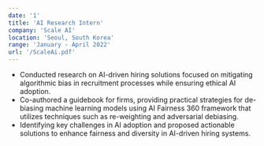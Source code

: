 ```yaml
---
date: '1'
title: 'AI Research Intern'
company: 'Scale AI'
location: 'Seoul, South Korea'
range: 'January - April 2022'
url: '/ScaleAi.pdf'
---
```


- Conducted research on AI-driven hiring solutions focused on mitigating algorithmic bias in recruitment processes while ensuring ethical AI adoption.
- Co-authored a guidebook for firms, providing practical strategies for de-biasing machine learning models using AI Fairness 360 framework that utilizes techniques such as re-weighting and adversarial debiasing.
- Identifying key challenges in AI adoption and proposed actionable solutions to enhance fairness and diversity in AI-driven hiring systems.
